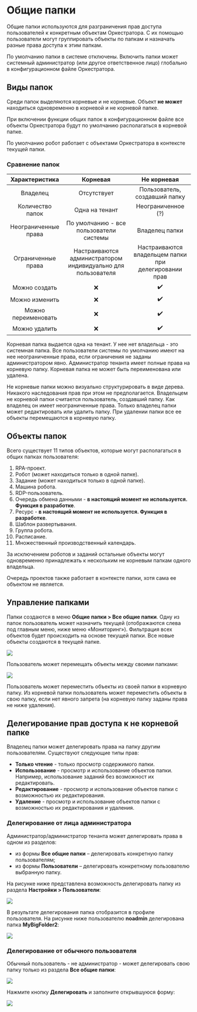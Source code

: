 # Общие папки

Общие папки используются для разграничения прав доступа пользователей к конкретным объектам Оркестратора. С их помощью пользователи могут группировать объекты по папкам и назначать разные права доступа к этим папкам. 

По умолчанию папки в системе отключены. Включить папки может системный администратор (или другое ответственное лицо) глобально в конфигурационном файле Оркестратора. 

## Виды папок 

Среди папок выделяются корневые и не корневые. Объект **не может** находиться одновременно в корневой и не корневой папке. 

При включении функции общих папок в конфигурационном файле все объекты Оркестратора будут по умолчанию располагаться в корневой папке.

По умолчанию робот работает с объектами Оркестратора в контексте текущей папки.

### Сравнение папок

| Характеристика         |  Корневая                                                     |  Не корневая                    |
| :--------------------: | :-----------------------------------------------------------: | :-----------------------------: |
| Владелец               | Отсутствует                                                   | Пользователь, создавший папку   |  
| Количество папок       | Одна на тенант                                                | Неограниченное (?)  |
| Неограниченные права   | По умолчанию - все пользователи системы                       | Владелец папки                  |     
| Ограниченные права     | Настраиваются администратором индивидуально для пользователя  | Настраиваются владельцем папки при делегировании прав |  
| Можно создать          | :x:                                                           | :heavy_check_mark:  |
| Можно изменить         | :x:                                                           | :heavy_check_mark:  |
| Можно переименовать    | :x:                                                           | :heavy_check_mark:  |
| Можно удалить          | :x:                                                           | :heavy_check_mark:  |

Корневая папка выдается одна на тенант. У нее нет владельца - это системная папка. Все пользователи системы по умолчанию имеют на нее неограниченные права, если ограничения не заданы администратором явно. Администратор тенанта имеет полные права на корневую папку. Корневая папка не может быть переименована или удалена. 

Не корневые папки можно визуально структурировать в виде дерева. Никакого наследования прав при этом не предполагается. Владельцем не корневой папки считается пользователь, создавший папку. Как владелец он имеет неограниченные права. Только владелец папки может редактировать или удалить папку. При удалении папки все ее объекты перемещаются в корневую папку.

## Объекты папок

Всего существует 11 типов объектов, которые могут располагаться в общих папках пользователя:  
1.	RPA-проект.
2.	Робот (может находиться только в одной папке).
3.	Задание (может находиться только в одной папке).
4.	Машина робота.
5.	RDP-пользователь.
6.	Очередь обмена данными - **в настоящий момент не используется. Функция в разработке**.
7.	Ресурс - **в настоящий момент не используется. Функция в разработке**.
8.	Шаблон развертывания.
9.	Группа робота.
10.	Расписание.
11.	Множественный производственный календарь.

За исключением роботов и заданий остальные объекты могут одновременно принадлежать к нескольким не корневым папкам одного владельца.

Очередь проектов также работает в контексте папки, хотя сама ее объектом не является.


## Управление папками 

Папки создаются в меню **Общие папки > Все общие папки**. Одну из папок пользователь может назначить текущей (отображаются слева под главным меню, ниже меню «Мониторинг»). Фильтрация всех объектов будет происходить на основе текущей папки. Все новые объекты создаются в текущей папке.

![](<../../.gitbook/assets1/orc-menu-shared-folders.png>)

Пользователь может перемещать объекты между своими папками:

![](<../../.gitbook/assets1/orc-shared-folers-move-object.png>)

Пользователь может переместить объекты из своей папки в корневую папку. Из корневой папки пользователь может переместить объекты в свою папку, если нет явного запрета (на корневую папку заданы права не ниже удаления).

## Делегирование прав доступа к не корневой папке

Владелец папки может делегировать права на папку другим пользователям. Существуют следующие типы прав:
* **Только чтение** - только просмотр содержимого папки.
* **Использование** - просмотр и использование объектов папки. Например, использование заданий без возможност их редактировать.
* **Редактирование** - просмотр и использование объектов папки с возможностью их редактирования.
* **Удаление** - просмотр и использование объектов папки с возможностью их редактирования и удаления.

### Делегирование от лица администратора

Администратор/администратор тенанта может делегировать права в одном из разделов:
* из формы **Все общие папки** – делегировать конкретную папку пользователям;
* из формы **Пользователи** – делегировать конкретному пользователю выбранную папку.

На рисунке ниже представлена возможность делегировать папку из раздела **Настройки > Пользователи**:

![](<../../.gitbook/assets1/orch-shared-folders-delegate-as-admin.png>)

В результате делегирования папка отобразится в профиле пользователя. На рисунке ниже пользователю **noadmin** делегирована папка **MyBigFolder2**:

![](<../../.gitbook/assets1/orch-shared-folders-delegate-as-admin-result.png>)

### Делегирование от обычного пользователя

Обычный пользователь - не администратор - может делегировать свою папку только из раздела **Все общие папки**:

![](<../../.gitbook/assets1/orch-shared-folders-delegate-not-as-admin-1.png>)

Нажмите кнопку **Делегировать** и заполните открывшуюся форму:

![](<../../.gitbook/assets1/orch-shared-folders-delegate-not-as-admin-2.png>)

